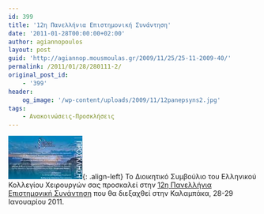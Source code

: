 ```yaml
---
id: 399
title: '12η Πανελλήνια Επιστημονική Συνάντηση'
date: '2011-01-28T00:00:00+02:00'
author: agiannopoulos
layout: post
guid: 'http://agiannop.mousmoulas.gr/2009/11/25/25-11-2009-40/'
permalink: /2011/01/28/280111-2/
original_post_id:
    - '399'
header:
    og_image: '/wp-content/uploads/2009/11/12panepsyns2.jpg'
tags:
    - Ανακοινώσεις-Προσκλήσεις
---
```


[![12panepsyns](/wp-content/uploads/2009/11/12panepsyns2.jpg)](/wp-content/uploads/2009/11/12panepsyn2.jpg){: .align-left}
Το Διοικητικό Συμβούλιο του Ελληνικού Κολλεγίου Χειρουργών σας προσκαλεί στην [12η Πανελλήνια Επιστημονική Συνάντηση](/wp-content/uploads/2009/11/12panepsyn2.jpg) που θα διεξαχθεί στην Καλαμπάκα, 28-29 Ιανουαρίου 2011.